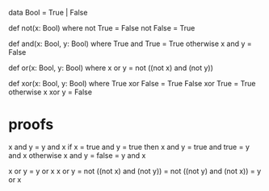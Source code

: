 data Bool = True | False

def not(x: Bool) where
    not True = False
    not False = True

def and(x: Bool, y: Bool) where
    True and True = True
    otherwise x and y = False

def or(x: Bool, y: Bool) where
    x or y = not ((not x) and (not y))

def xor(x: Bool, y: Bool) where
    True xor False = True
    False xor True = True
    otherwise x xor y = False


proofs
======

x and y = y and x
    if x = true and y = true then
        x and y = true and true = y and x
    otherwise
        x and y = false = y and x

x or y = y or x
    x or y = not ((not x) and (not y)) = not ((not y) and (not x)) = y or x